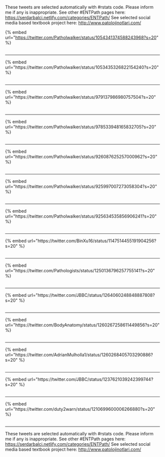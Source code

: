 

These tweets are selected automatically with #rstats code. Please inform me if any is inappropriate.
See other #ENTPath pages here: https://serdarbalci.netlify.com/categories/ENTPath/ 
See selected social media based textbook project here: http://www.patolojinotlari.com/

{% embed url="https://twitter.com/Patholwalker/status/1054341374588243968?s=20" %}<br>
<br>
<hr>
{% embed url="https://twitter.com/Patholwalker/status/1053435326822154240?s=20" %}<br>
<br>
<hr>
{% embed url="https://twitter.com/Patholwalker/status/979137986980757504?s=20" %}<br>
<br>
<hr>
{% embed url="https://twitter.com/Patholwalker/status/978533948165832705?s=20" %}<br>
<br>
<hr>
{% embed url="https://twitter.com/Patholwalker/status/926087625257000962?s=20" %}<br>
<br>
<hr>
{% embed url="https://twitter.com/Patholwalker/status/925997007273058304?s=20" %}<br>
<br>
<hr>
{% embed url="https://twitter.com/Patholwalker/status/925634535856906241?s=20" %}<br>
<br>
<hr>
{% embed url="https://twitter.com/BinXu16/status/1147514455191904256?s=20" %}<br>
<br>
<hr>
{% embed url="https://twitter.com/Pathologists/status/1250136796257755141?s=20" %}<br>
<br>
<hr>
{% embed url="https://twitter.com/JBBC/status/1264060248848887808?s=20" %}<br>
<br>
<hr>
{% embed url="https://twitter.com/BodyAnatomy/status/1260267258611449856?s=20" %}<br>
<br>
<hr>
{% embed url="https://twitter.com/AdrianMulholla1/status/1260268405703290886?s=20" %}<br>
<br>
<hr>
{% embed url="https://twitter.com/JBBC/status/1237621039242399744?s=20" %}<br>
<br>
<hr>
{% embed url="https://twitter.com/duty2warn/status/1210699600006266880?s=20" %}<br>
<br>
<hr>


These tweets are selected automatically with #rstats code. Please inform me if any is inappropriate.
See other #ENTPath pages here: https://serdarbalci.netlify.com/categories/ENTPath/ 
See selected social media based textbook project here: http://www.patolojinotlari.com/
